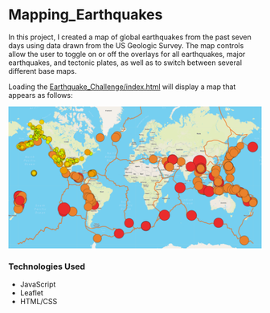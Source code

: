 # Mapping_Earthquakes

In this project, I created a map of global earthquakes from the past seven days using data drawn from the US Geologic Survey. The map controls allow the user to toggle on or off the overlays for all earthquakes, major earthquakes, and tectonic plates, as well as to switch between several different base maps.

Loading the [Earthquake_Challenge/index.html](Earthquake_Challenge/index.html) will display a map that appears as follows:

![earthquake map](image/earthquakes.png) 

### Technologies Used

- JavaScript
- Leaflet
- HTML/CSS
